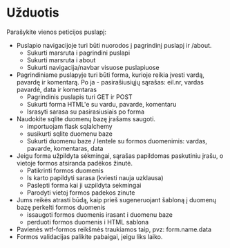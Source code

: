 # Užduotis

Parašykite vienos peticijos puslapį:

- Puslapio navigacijoje turi būti nuorodos į pagrindinį puslapį ir /about.
  - Sukurti marsruta i pagrindini puslapi
  - Sukurti marsruta i about
  - Sukurti navigacija/navbar visuose puslapiuose
- Pagrindiniame puslapyje turi būti forma, kurioje reikia įvesti vardą, pavardę ir komentarą. Po ja - pasirašiusiųjų 
 sąrašas:  eil.nr, vardas pavardė, data ir komentaras 
  - Pagrindinis puslapis turi GET ir POST
  - Sukurti forma HTML'e su vardu, pavarde, komentaru
  - Israsyti sarasa su pasirasiusiais po forma
- Naudokite sqlite duomenų bazę įrašams saugoti. 
  - importuojam flask sqlalchemy
  - susikurti sqlite duomenu baze
  - Sukurti duomenu baze / lentele su formos duomenimis: vardas, pavarde, komentaras, data
- Jeigu forma užpildyta sėkmingai, sąrašas papildomas paskutiniu įrašu, o vietoje formos atsiranda padėkos žinutė.
  - Patikrinti formos duomenis
  - Is karto papildyti sarasa (kviesti nauja uzklausa)
  - Paslepti forma kai ji uzpildyta sekmingai
  - Parodyti vietoj formos padekos zinute
- Jums reikės atrasti būdą, kaip prieš sugeneruojant šabloną į duomenų bazę perkelti formos duomenis 
  - issaugoti formos duomenis irasant i duomenu baze
  - perduoti formos duomenis i HTML sablona
- Pavienės wtf-formos reikšmės traukiamos taip, pvz: form.name.data 
- Formos validacijas palikite pabaigai, jeigu liks laiko.

